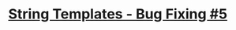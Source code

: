 # [String Templates - Bug Fixing #5](https://www.codewars.com/kata/string-templates-bug-fixing-number-5/)
